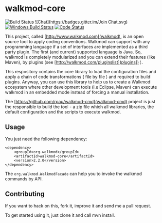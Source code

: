 # walkmod-core

[![Build Status](https://travis-ci.org/walkmod/walkmod-core.svg?branch=master)](https://travis-ci.org/walkmod/walkmod-core)
[![Chat](https://badges.gitter.im/Join Chat.svg)](https://gitter.im/{project-full-path}?utm_source=badge&utm_medium=badge&utm_campaign=pr-badge&utm_content=badge)
[![Windows Build Status](https://ci.appveyor.com/api/projects/status/2q35s9gt9bqaw558/branch/dev?svg=true)](https://ci.appveyor.com/project/rpau/walkmod-core)
[![Code Status](http://walkmod.com/pulls/rpau/test/master/status.svg)](http://walkmod.com/rpau/)

This project, called [http://www.walkmod.com](walkmod), is an open source tool to apply coding conventions. Walkmod can support with 
any programming language if a set of interfaces are implemented as a third party plugin. The first (and current)
supported language is Java. So, walkmod is completely modularized and you can extend their features (like Maven), 
by plugins (see [http://walkmod.com/pluginslist](plugins]) ). 

This respository contains the core library to load the configuration files and apply a chain of code transformations ( file by file ) 
and required to build plugins. Anyway, you can use this library to help us to create a Walkmod ecosystem where other development tools
(i.e Eclipse, Maven) can execute walkmod in an embedded mode instead of forcing a manual installation.

The [https://github.com/rpau/walkmod-cmd](walkmod-cmd) project is just the responsible to build the tool - a zip file which all walkmod libraries, the default 
configuration and the scripts to execute walkmod. 

## Usage

You just need the following dependency:

```
<dependency>
    <groupId>org.walkmod</groupId>
    <artifactId>walkmod-core</artifactId>
    <version>2.2.0</version>
</dependency>
```

The `org.walkmod.WalkmodFacade` can help you to invoke the walkmod commands by API.

## Contributing

If you want to hack on this, fork it, improve it and send me a pull request.

To get started using it, just clone it and call mvn install. 



